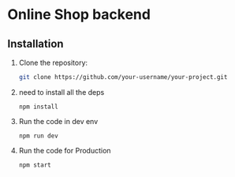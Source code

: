 
# Online Shop backend


## Installation

1. Clone the repository:
   ```sh
   git clone https://github.com/your-username/your-project.git


2. need to install all the deps
    ```
    npm install

3. Run the code in dev env
    ```
    npm run dev

4. Run the code for Production
    ```
    npm start